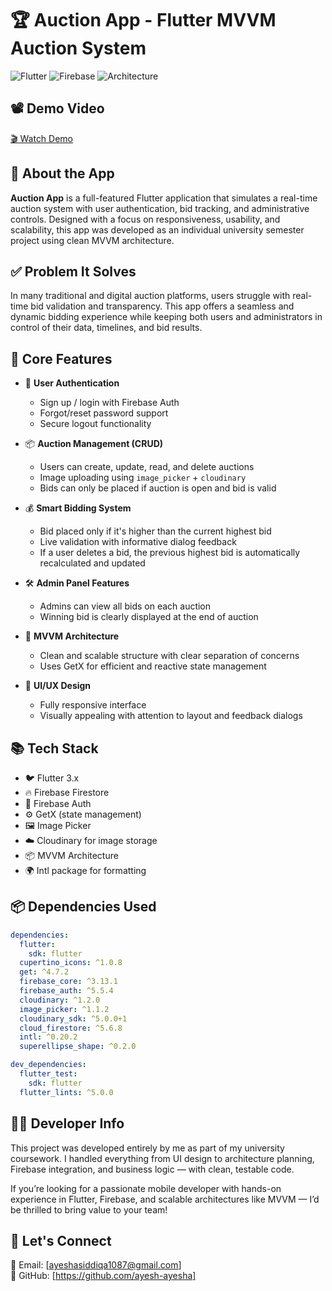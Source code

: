 # 🏆 Auction App - Flutter MVVM Auction System

![Flutter](https://img.shields.io/badge/Flutter-3.x-blue.svg)
![Firebase](https://img.shields.io/badge/Firebase-Auth%20%7C%20Firestore-yellow.svg)
![Architecture](https://img.shields.io/badge/Architecture-MVVM-green.svg)

## 📽️ Demo Video

[🎬 Watch Demo](https://drive.google.com/file/d/1R_uzsegd8aKpBbLZDNDqsyJeakQGWW1E/view?usp=drive_link)



## 📱 About the App

**Auction App** is a full-featured Flutter application that simulates a real-time auction system with user authentication, bid tracking, and administrative controls. Designed with a focus on responsiveness, usability, and scalability, this app was developed as an individual university semester project using clean MVVM architecture.



## ✅ Problem It Solves

In many traditional and digital auction platforms, users struggle with real-time bid validation and transparency. This app offers a seamless and dynamic bidding experience while keeping both users and administrators in control of their data, timelines, and bid results.


## 🔑 Core Features

- 🔐 **User Authentication**
    - Sign up / login with Firebase Auth
    - Forgot/reset password support
    - Secure logout functionality

- 📦 **Auction Management (CRUD)**
    - Users can create, update, read, and delete auctions
    - Image uploading using `image_picker` + `cloudinary`
    - Bids can only be placed if auction is open and bid is valid

- 💰 **Smart Bidding System**
    - Bid placed only if it's higher than the current highest bid
    - Live validation with informative dialog feedback
    - If a user deletes a bid, the previous highest bid is automatically recalculated and updated

- 🛠️ **Admin Panel Features**
    - Admins can view all bids on each auction
    - Winning bid is clearly displayed at the end of auction

- 🧠 **MVVM Architecture**
    - Clean and scalable structure with clear separation of concerns
    - Uses GetX for efficient and reactive state management

- 🎨 **UI/UX Design**
    - Fully responsive interface
    - Visually appealing with attention to layout and feedback dialogs



## 📚 Tech Stack

- 🐦 Flutter 3.x
- 🔥 Firebase Firestore
- 🔐 Firebase Auth
- ⚙️ GetX (state management)
- 🖼️ Image Picker
- ☁️ Cloudinary for image storage
- 📦 MVVM Architecture
- 🌍 Intl package for formatting



## 📦 Dependencies Used

```yaml
dependencies:
  flutter:
    sdk: flutter
  cupertino_icons: ^1.0.8
  get: ^4.7.2
  firebase_core: ^3.13.1
  firebase_auth: ^5.5.4
  cloudinary: ^1.2.0
  image_picker: ^1.1.2
  cloudinary_sdk: ^5.0.0+1
  cloud_firestore: ^5.6.8
  intl: ^0.20.2
  superellipse_shape: ^0.2.0

dev_dependencies:
  flutter_test:
    sdk: flutter
  flutter_lints: ^5.0.0

```

## 🧑‍💻 Developer Info

This project was developed entirely by me as part of my university coursework. I handled everything from UI design to architecture planning, Firebase integration, and business logic — with clean, testable code.

If you’re looking for a passionate mobile developer with hands-on experience in Flutter, Firebase, and scalable architectures like MVVM — I’d be thrilled to bring value to your team!


## 🙌 Let's Connect

📧 Email: [ayeshasiddiqa1087@gmail.com]  
🔗 GitHub: [https://github.com/ayesh-ayesha]



